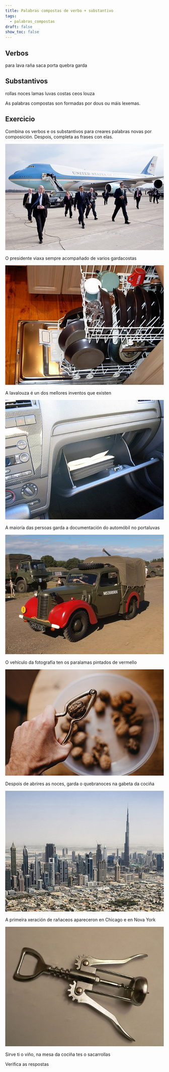```yaml
---
title: Palabras compostas de verbo + substantivo
tags:
  - palabras_compostas
draft: false
show_toc: false
---
```

## Verbos

<e-layout>

<e-tag color=1>para</e-tag>  <e-tag color=1>lava</e-tag> <e-tag color=1>raña</e-tag> <e-tag color=1>saca</e-tag> <e-tag color=1>porta</e-tag>  <e-tag color=1>quebra</e-tag> <e-tag color=1>garda</e-tag> 

</e-layout>

## Substantivos

<e-layout>

<e-tag color=3>rollas</e-tag>  <e-tag color=3>noces</e-tag> <e-tag color=3>lamas</e-tag> <e-tag color=3>luvas</e-tag> <e-tag color=3>costas</e-tag>  <e-tag color=3>ceos</e-tag> <e-tag color=3>louza</e-tag> 
</e-layout>

As palabras compostas son formadas por dous ou máis lexemas.

## Exercicio

Combina os verbos e os substantivos para creares palabras novas por composición. Despois, completa as frases con elas. 

![](/img/garda_costas.jpeg)

O presidente viaxa sempre acompañado de varios <e-answer>gardacostas</e-answer>

![](/img/lava_louça.jpg)

A <e-answer>lavalouza</e-answer> é un dos mellores inventos que existen

![](/img/porta_luvas.jpg)

A maioría das persoas garda a documentación do automóbil no <e-answer>portaluvas</e-answer>

![](/img/para_lamas.jpg)

O vehículo da fotografía ten os <e-answer>paralamas</e-answer> pintados de vermello

![](/img/quebra_nozes.jpg)

Despois de abrires as noces, garda o <e-answer>quebranoces</e-answer> na gabeta da cociña

![](/img/ranha_ceos.jpg)

A primeira xeración de <e-answer>rañaceos</e-answer> apareceron en Chicago e en Nova York

![](/img/tira_rolhas.jpeg)

Sirve ti o viño, na mesa da cociña tes o <e-answer>sacarrollas</e-answer>

<e-validate>Verifica as respostas</e-validate>